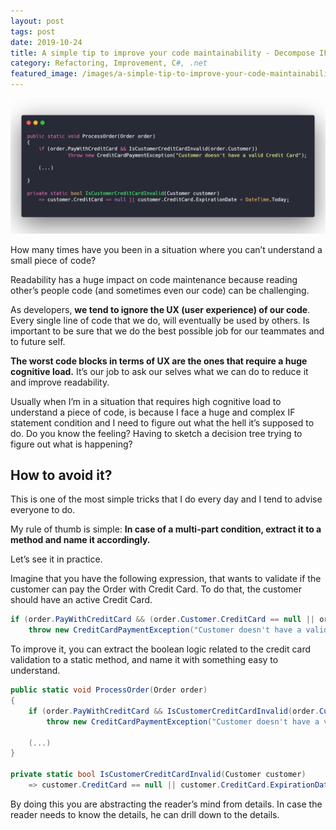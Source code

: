 ```yaml
---
layout: post
tags: post
date: 2019-10-24
title: A simple tip to improve your code maintainability - Decompose IF statements into methods
category: Refactoring, Improvement, C#, .net
featured_image: /images/a-simple-tip-to-improve-your-code-maintainability-decompose-if-statements-into-methods.png
---
```


![Extract method](/images/a-simple-tip-to-improve-your-code-maintainability-decompose-if-statements-into-methods.png)

How many times have you been in a situation where you can’t understand a small piece of code?

Readability has a huge impact on code maintenance because reading other’s people code (and sometimes even our code) can be challenging.

As developers, **we tend to ignore the UX (user experience) of our code**. Every single line of code that we do, will eventually be used by others. Is important to be sure that we do the best possible job for our teammates and to future self.

**The worst code blocks in terms of UX are the ones that require a huge cognitive load.** It’s our job to ask our selves what we can do to reduce it and improve readability.

Usually when I’m in a situation that requires high cognitive load to understand a piece of code, is because I face a huge and complex IF statement condition and I need to figure out what the hell it’s supposed to do. Do you know the feeling? Having to sketch a decision tree trying to figure out what is happening?

## How to avoid it?

This is one of the most simple tricks that I do every day and I tend to advise everyone to do.

My rule of thumb is simple: **In case of a multi-part condition, extract it to a method and name it accordingly.**

Let’s see it in practice.

Imagine that you have the following expression, that wants to validate if the customer can pay the Order with Credit Card. To do that, the customer should have an active Credit Card.

```csharp
if (order.PayWithCreditCard && (order.Customer.CreditCard == null || order.Customer.CreditCard.ExpirationDate < DateTime.Today))
    throw new CreditCardPaymentException("Customer doesn't have a valid Credit Card");
```

To improve it, you can extract the boolean logic related to the credit card validation to a static method, and name it with something easy to understand.

```csharp
public static void ProcessOrder(Order order)
{
    if (order.PayWithCreditCard && IsCustomerCreditCardInvalid(order.Customer))
        throw new CreditCardPaymentException("Customer doesn't have a valid Credit Card");

    (...)
}

private static bool IsCustomerCreditCardInvalid(Customer customer)
    => customer.CreditCard == null || customer.CreditCard.ExpirationDate < DateTime.Today;
```

By doing this you are abstracting the reader’s mind from details. In case the reader needs to know the details, he can drill down to the details.
